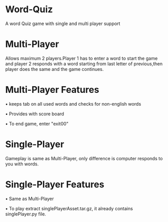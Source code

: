 # Word-Quiz
A word Quiz game with single and multi player support

# Multi-Player

Allows maximum 2 players.Player 1 has to enter a word
to start the game and player 2 responds with a
word starting from last letter of previous,then 
player does the same and the game continues.

# Multi-Player Features

• keeps tab on all used words and checks for non-english words

• Provides with score board

• To end game, enter "exit00"


# Single-Player

Gameplay is same as Multi-Player, only difference is
computer responds to you with words.

# Single-Player Features

• Same as Multi-Player

• To play extract singlePlayerAsset.tar.gz, it already
  contains singlePlayer.py file.
